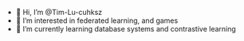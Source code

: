 - 👋 Hi, I’m @Tim-Lu-cuhksz
- 👀 I’m interested in federated learning, and games
- 🌱 I’m currently learning database systems and contrastive learning


<!---
Tim-Lu-cuhksz/Tim-Lu-cuhksz is a ✨ special ✨ repository because its `README.md` (this file) appears on your GitHub profile.
You can click the Preview link to take a look at your changes.
--->
